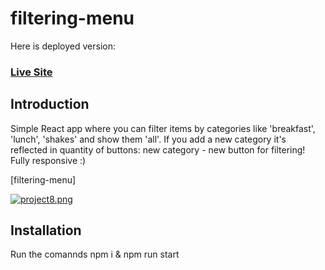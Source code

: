 # filtering-menu

Here is deployed version:
### [Live Site](https://menu-filtering.netlify.app/)

## Introduction

Simple React app where you can filter items by categories like 'breakfast', 'lunch', 'shakes' and show them 'all'. 
If you add a new category it's reflected in quantity of buttons: new category - new button for filtering!
Fully responsive :)

[filtering-menu]

[![project8.png](https://i.postimg.cc/XNs4LQvd/project8.png)](https://postimg.cc/9zw6FPZQ)

## Installation

Run the comannds npm i & npm run start
